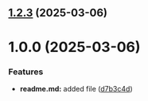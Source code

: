 ## [1.2.3](https://github.com/avsidorova/git-extended/compare/v1.0.0...v1.2.3) (2025-03-06)



# 1.0.0 (2025-03-06)


### Features

* **readme.md:** added file ([d7b3c4d](https://github.com/avsidorova/git-extended/commit/d7b3c4d7cdd8be8dbdf7d379f9d0281ff8a97431))



